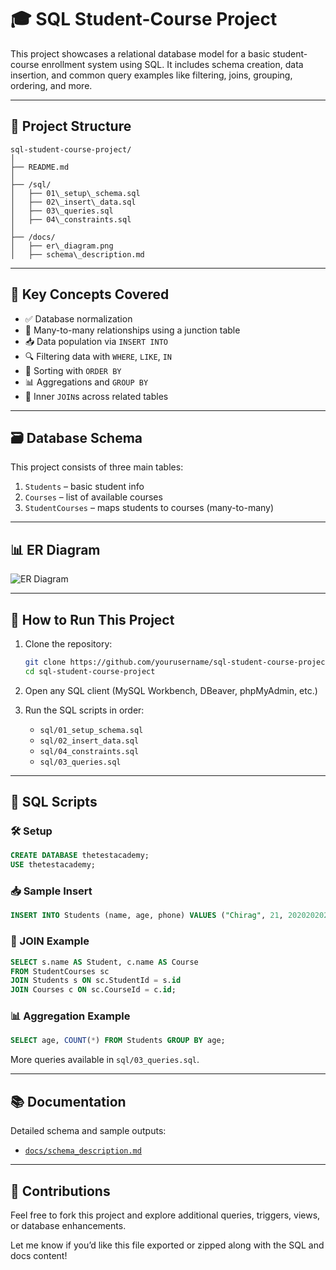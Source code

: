 # 🎓 SQL Student-Course Project

This project showcases a relational database model for a basic student-course enrollment system using SQL. It includes schema creation, data insertion, and common query examples like filtering, joins, grouping, ordering, and more.

---

## 📁 Project Structure

```
sql-student-course-project/
│
├── README.md
│
├── /sql/
│   ├── 01\_setup\_schema.sql
│   ├── 02\_insert\_data.sql
│   ├── 03\_queries.sql
│   ├── 04\_constraints.sql
│
├── /docs/
│   ├── er\_diagram.png
│   ├── schema\_description.md

````
---

## 🧠 Key Concepts Covered

- ✅ Database normalization
- 🧩 Many-to-many relationships using a junction table
- 📥 Data population via `INSERT INTO`
- 🔍 Filtering data with `WHERE`, `LIKE`, `IN`
- 🔄 Sorting with `ORDER BY`
- 📊 Aggregations and `GROUP BY`
- 🔗 Inner `JOIN`s across related tables

---

## 🗃️ Database Schema

This project consists of three main tables:

1. `Students` – basic student info
2. `Courses` – list of available courses
3. `StudentCourses` – maps students to courses (many-to-many)

---

## 📊 ER Diagram

![ER Diagram](docs/er_diagram.png)

---

## 🚀 How to Run This Project

1. Clone the repository:
   ```bash
   git clone https://github.com/yourusername/sql-student-course-project.git
   cd sql-student-course-project
2. Open any SQL client (MySQL Workbench, DBeaver, phpMyAdmin, etc.)

3. Run the SQL scripts in order:

    * `sql/01_setup_schema.sql`
    * `sql/02_insert_data.sql`
    * `sql/04_constraints.sql`
    * `sql/03_queries.sql`

---

## 📄 SQL Scripts

### 🛠️ Setup

```sql
CREATE DATABASE thetestacademy;
USE thetestacademy;
```

### 📥 Sample Insert

```sql
INSERT INTO Students (name, age, phone) VALUES ("Chirag", 21, 2020202020);
```

### 🔗 JOIN Example

```sql
SELECT s.name AS Student, c.name AS Course
FROM StudentCourses sc
JOIN Students s ON sc.StudentId = s.id
JOIN Courses c ON sc.CourseId = c.id;
```

### 📊 Aggregation Example

```sql
SELECT age, COUNT(*) FROM Students GROUP BY age;
```

More queries available in `sql/03_queries.sql`.

---

## 📚 Documentation

Detailed schema and sample outputs:

* [`docs/schema_description.md`](docs/schema_description.md)

---

## 🙌 Contributions

Feel free to fork this project and explore additional queries, triggers, views, or database enhancements.

Let me know if you’d like this file exported or zipped along with the SQL and docs content!
